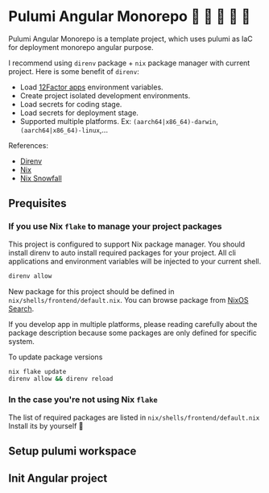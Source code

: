 # Pulumi Angular Monorepo     

Pulumi Angular Monorepo is a template project, which uses pulumi as IaC for
deployment monorepo angular purpose.

I recommend using `direnv` package + `nix` package manager with current project.
Here is some benefit of `direnv`:

- Load [12Factor apps](https://12factor.net/) environment variables.
- Create project isolated development environments.
- Load secrets for coding stage.
- Load secrets for deployment stage.
- Supported multiple platforms. Ex: `(aarch64|x86_64)-darwin`,
  `(aarch64|x86_64)-linux`,...

References:

- [Direnv](https://direnv.net/)
- [Nix](https://nixos.org/)
- [Nix Snowfall](https://snowfall.org/)

## Prequisites

### If you use Nix `flake` to manage your project packages

This project is configured to support Nix package manager. You should install
direnv to auto install required packages for your project. All cli applications
and environment variables will be injected to your current shell.

```bash
direnv allow
```

New package for this project should be defined in
`nix/shells/frontend/default.nix`. You can browse package from
[NixOS Search](https://search.nixos.org/packages).

If you develop app in multiple platforms, please reading carefully about the
package description because some packages are only defined for specific system.

To update package versions

```bash
nix flake update
direnv allow && direnv reload
```

### In the case you're not using Nix `flake`

The list of required packages are listed in `nix/shells/frontend/default.nix`
Install its by yourself 󰇵

## Setup pulumi workspace

## Init Angular project
